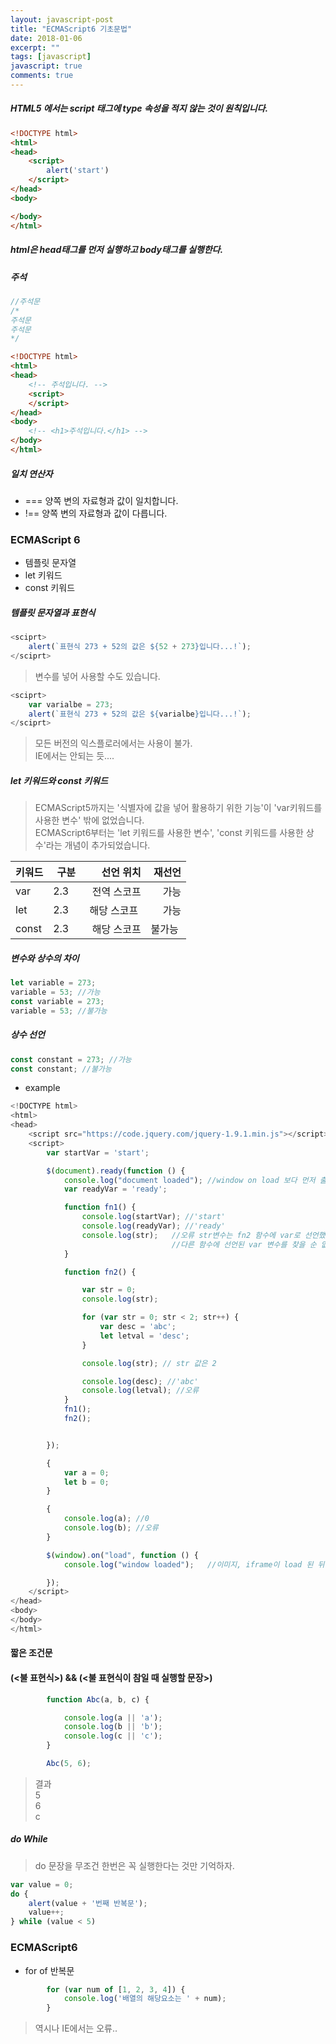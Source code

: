 ```yaml
---
layout: javascript-post
title: "ECMAScript6 기초문법"
date: 2018-01-06
excerpt: ""
tags: [javascript]
javascript: true
comments: true
---
```



##### HTML5 에서는 script 태그에 type 속성을 적지 않는 것이 원칙입니다.

~~~html
<!DOCTYPE html>
<html>
<head>
    <script>
        alert('start')
    </script>
</head>
<body>

</body>
</html>
~~~

##### html은 head태그를 먼저 실행하고 body태그를 실행한다.

##### 주석
~~~javascript
//주석문
/*
주석문
주석문
*/
~~~
~~~html
<!DOCTYPE html>
<html>
<head>
    <!-- 주석입니다. -->
    <script>
    </script>
</head>
<body>
    <!-- <h1>주석입니다.</h1> -->
</body>
</html>
~~~

##### 일치 연산자
* === 양쪽 변의 자료형과 값이 일치합니다.  
* !== 양쪽 변의 자료형과 값이 다릅니다.  

### ECMAScript 6
- 템플릿 문자열
- let 키워드
- const 키워드

##### 템플릿 문자열과 표현식
~~~javascript
<sciprt>
    alert(`표현식 273 + 52의 값은 ${52 + 273}입니다...!`);
</sciprt>
~~~
> 변수를 넣어 사용할 수도 있습니다.  
~~~javascript
<sciprt>
    var varialbe = 273;
    alert(`표현식 273 + 52의 값은 ${varialbe}입니다...!`);
</sciprt>
~~~
> 모든 버전의 익스플로러에서는 사용이 불가.  
> IE에서는 안되는 듯....


##### let 키워드와 const 키워드
> ECMAScript5까지는 '식별자에 값을 넣어 활용하기 위한 기능'이 'var키워드를 사용한 변수' 밖에 없었습니다.  
> ECMAScript6부터는 'let 키워드를 사용한 변수', 'const 키워드를 사용한 상수'라는 개념이 추가되었습니다.  


| 키워드 | 구분     | 선언 위치   | 재선언 |
| :---- | :------: | ---------: | -----: |
| var   | 2.3      | 전역 스코프 | 가능   |
| let   | 2.3      | 해당 스코프 | 가능   |
| const | 2.3      | 해당 스코프 | 불가능 |


##### 변수와 상수의 차이
~~~javascript
let variable = 273;
variable = 53; //가능
const variable = 273;
variable = 53; //불가능
~~~
##### 상수 선언
~~~javascript
const constant = 273; //가능
const constant; //불가능
~~~

* example
~~~javascript
<!DOCTYPE html>
<html>
<head>
    <script src="https://code.jquery.com/jquery-1.9.1.min.js"></script>
    <script>
        var startVar = 'start';

        $(document).ready(function () {
            console.log("document loaded"); //window on load 보다 먼저 출력됨.
            var readyVar = 'ready';

            function fn1() {
                console.log(startVar); //'start'
                console.log(readyVar); //'ready'
                console.log(str);   //오류 str변수는 fn2 함수에 var로 선언했지만
                                    //다른 함수에 선언된 var 변수를 찾을 순 없는듯..
            }            

            function fn2() {

                var str = 0;
                console.log(str);

                for (var str = 0; str < 2; str++) {
                    var desc = 'abc';                    
                    let letval = 'desc';
                }

                console.log(str); // str 값은 2

                console.log(desc); //'abc'
                console.log(letval); //오류
            }
            fn1();
            fn2();


        });

        {
            var a = 0;
            let b = 0;
        }

        {
            console.log(a); //0
            console.log(b); //오류
        }

        $(window).on("load", function () {
            console.log("window loaded");   //이미지, iframe이 load 된 뒤에 출력됨.

        });
    </script>
</head>
<body>
</body>
</html>
~~~

#### 짧은 조건문
#### (<불 표현식>) && (<불 표현식이 참일 때 실행할 문장>)
~~~javascript
        function Abc(a, b, c) {

            console.log(a || 'a');
            console.log(b || 'b');
            console.log(c || 'c');
        }

        Abc(5, 6);
~~~
> 결과  
> 5  
> 6  
> c  


##### do While
> do 문장을 무조건 한번은 꼭 실행한다는 것만 기억하자.  
~~~javascript
var value = 0;
do {
    alert(value + '번째 반복문');
    value++;
} while (value < 5)
~~~

### ECMAScript6
* for of 반복문
~~~javascript
        for (var num of [1, 2, 3, 4]) {
            console.log('배열의 해당요소는 ' + num);
        }
~~~
> 역시나 IE에서는 오류..  
